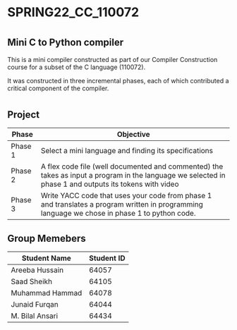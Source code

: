 #
# SPRING22_CC_110072

#
## Mini C to Python compiler
This is a mini compiler constructed as part of our Compiler Construction course for a subset of the C language (110072).

It was constructed in three incremental phases, each of which contributed a critical component of the compiler.

#
## Project 

| Phase   | Objective                                                                                                                                              |
|---------|----------------------------------------------------------------------------------------------                                                          |
| Phase 1 | Select a mini language and finding its specifications                                                                                                  |
| Phase 2 | A flex code file (well documented and commented) the takes as input a program in the language we selected in phase 1 and outputs its tokens with video |
| Phase 3 | Write YACC code that uses your code from phase 1 and translates a program written in programming language we chose in phase 1 to python code.          |

## Group Memebers

| Student Name  | Student ID |
| ---- | --- | 
| Areeba Hussain | 64057  | 
| Saad Sheikh    | 64105  |
| Muhammad Hammad| 64078  |
| Junaid Furqan |  64044|
| M. Bilal Ansari |  64434|
